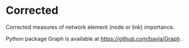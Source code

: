 # Corrected

Corrected measures of network element (node or link) importance.

Python package Graph is available at https://github.com/bavla/Graph . 
